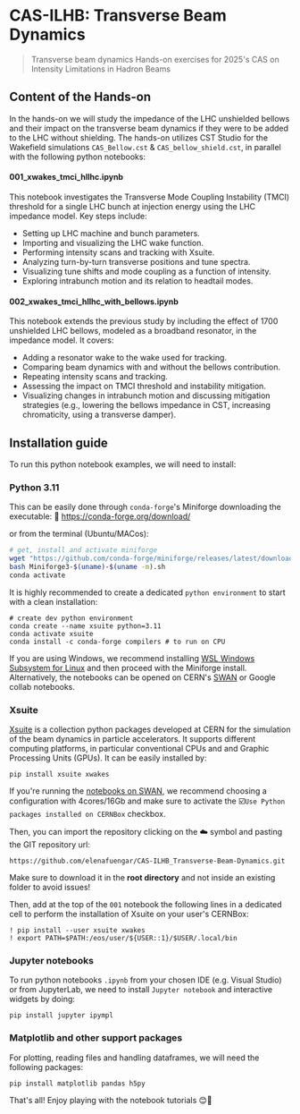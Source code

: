 # CAS-ILHB: Transverse Beam Dynamics
> Transverse beam dynamics Hands-on exercises for 2025's CAS on Intensity Limitations in Hadron Beams 

## Content of the Hands-on

In the hands-on we will study the impedance of the LHC unshielded bellows and their impact on the transverse beam dynamics if they were to be added to the LHC without shielding. The hands-on utilizes CST Studio for the Wakefield simulations `CAS_Bellow.cst` & `CAS_bellow_shield.cst`, in parallel with the following python notebooks:

#### 001_xwakes_tmci_hllhc.ipynb

This notebook investigates the Transverse Mode Coupling Instability (TMCI) threshold for a single LHC bunch at injection energy using the LHC impedance model. Key steps include:

- Setting up LHC machine and bunch parameters.
- Importing and visualizing the LHC wake function.
- Performing intensity scans and tracking with Xsuite.
- Analyzing turn-by-turn transverse positions and tune spectra.
- Visualizing tune shifts and mode coupling as a function of intensity.
- Exploring intrabunch motion and its relation to headtail modes.

#### 002_xwakes_tmci_hllhc_with_bellows.ipynb

This notebook extends the previous study by including the effect of 1700 unshielded LHC bellows, modeled as a broadband resonator, in the impedance model. It covers:

- Adding a resonator wake to the wake used for tracking.
- Comparing beam dynamics with and without the bellows contribution.
- Repeating intensity scans and tracking.
- Assessing the impact on TMCI threshold and instability mitigation.
- Visualizing changes in intrabunch motion and discussing mitigation strategies (e.g., lowering the bellows impedance in CST, increasing chromaticity, using a transverse damper).
  
## Installation guide

To run this python notebook examples, we will need to install:

### Python 3.11

This can be easily done through `conda-forge`'s Miniforge downloading the executable:
🔗 https://conda-forge.org/download/ 

or from the terminal (Ubuntu/MACos):
```bash
# get, install and activate miniforge
wget "https://github.com/conda-forge/miniforge/releases/latest/download/Miniforge3-$(uname)-$(uname -m).sh"
bash Miniforge3-$(uname)-$(uname -m).sh
conda activate
```
It is highly recommended to create a dedicated `python environment` to start with a clean installation:
```
# create dev python environment
conda create --name xsuite python=3.11
conda activate xsuite
conda install -c conda-forge compilers # to run on CPU
```

If you are using Windows, we recommend installing [WSL Windows Subsystem for Linux](https://learn.microsoft.com/en-us/windows/wsl/install) and then proceed with the Miniforge install. Alternatively, the notebooks can be opened on CERN's [SWAN](https://swan.web.cern.ch/swan/) or Google collab notebooks. 

### Xsuite
  
[Xsuite](https://xsuite.readthedocs.io/en/latest/) is a collection python packages developed at CERN for the simulation of the beam dynamics in particle accelerators. It supports different computing platforms, in particular conventional CPUs and and Graphic Processing Units (GPUs). It can be easily installed by:
```
pip install xsuite xwakes
```

If you're running the [notebooks on SWAN](https://swan.web.cern.ch/), we recommend choosing a configuration with 4cores/16Gb and make sure to activate the ☑️`Use Python packages installed on CERNBox` checkbox.

Then, you can import the repository clicking on the ☁️ symbol and pasting the GIT repository url: 

```
https://github.com/elenafuengar/CAS-ILHB_Transverse-Beam-Dynamics.git
```
Make sure to download it in the **root directory** and not inside an existing folder to avoid issues!

Then, add at the top of the `001` notebook the following lines in a dedicated cell to perform the installation of Xsuite on your user's CERNBox:
```
! pip install --user xsuite xwakes
! export PATH=$PATH:/eos/user/${USER::1}/$USER/.local/bin
```

### Jupyter notebooks
To run python notebooks `.ipynb` from your chosen IDE (e.g. Visual Studio) or from JupyterLab, we need to install `Jupyter notebook` and interactive widgets by doing:
```
pip install jupyter ipympl 
```

### Matplotlib and other support packages
For plotting, reading files and handling dataframes, we will need the following packages:
```
pip install matplotlib pandas h5py
```

That's all! Enjoy playing with the notebook tutorials 😊🚀
  
